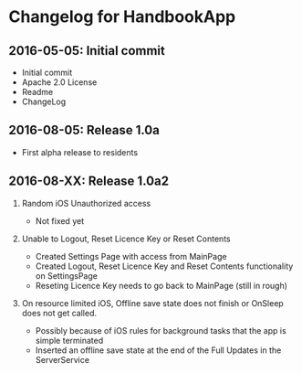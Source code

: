 Changelog for HandbookApp
=========================


2016-05-05: Initial commit
--------------------------

- Initial commit
- Apache 2.0 License
- Readme
- ChangeLog


2016-08-05: Release 1.0a
------------------------

- First alpha release to residents



2016-08-XX: Release 1.0a2
-------------------------

1. Random iOS Unauthorized access
	- Not fixed yet

2. Unable to Logout, Reset Licence Key or Reset Contents
	- Created Settings Page with access from MainPage
	- Created Logout, Reset Licence Key and Reset Contents functionality on SettingsPage
	* Reseting Licence Key needs to go back to MainPage (still in rough)
	
3. On resource limited iOS, Offline save state does not finish or OnSleep does not get called.
	- Possibly because of iOS rules for background tasks that the app is simple terminated
	- Inserted an offline save state at the end of the Full Updates in the ServerService
	
 